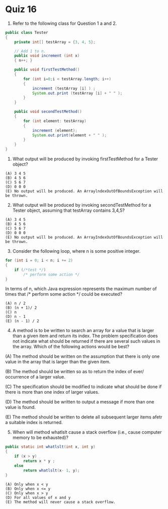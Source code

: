 # Quiz 16

1. Refer to the following class for Question 1 a and 2.

```java
public class Tester 
{
    private int[] testArray = {3, 4, 5};

    // Add 1 to n. 
    public void increment (int x) 
    { n++; }

    public void firstTestMethod()
    {
        for (int i=0;i < testArray.length; i++)
        {
            increment (testArray [i] ) ; 
            System.out.print (testArray [i] + " " );
        }
    }

    public void secondTestMethod()
    {
        for (int element: testArray) 
        {
            increment (element); 
            System.out.print(element + " " );
        }
    } 
}
```
1. What output will be produced by invoking firstTestMethod for a Tester object? 

```
(A) 3 4 5 
(B) 4 5 6 
(C) 5 6 7 
(D) 0 0 0
(E) No output will be produced. An ArraylndexOutOfBoundsException will be thrown.
```

2. What output will be produced by invoking secondTestMethod for a Tester object, assuming that testArray contains 3,4,5? 

```
(A) 3 4 5 
(B) 4 5 6 
(C) 5 6 7 
(D) 0 0 0
(E) No output will be produced. An ArrayIndexOutOfBoundsException will be thrown. 
```

3. Consider the following loop, where n is some positive integer. 

```java
for (int i = 0; i < n; i += 2)
{
    if (/*test */)
        /* perform some action */ 
}
```

In terms of n, which Java expression represents the maximum number of times that /* perform some action */ could be executed? 

```
(A) n / 2
(B) (n + 1)/ 2 
(C) n 
(D) n - 1
(E) (n - 1) / 2  
```

4. A method is to be written to search an array for a value that is larger than a given item and return its index. The problem specification does not indicate what should be returned if there are several such values in the array. Which of the following actions would be best? 

(A) The method should be written on the assumption that there is only one value in the array that is larger than the given item. 

(B) The method should be written so as to return the index of ever/ occurrence of a larger value. 

(C) The specification should be modified to indicate what should be done if there is more than one index of larger values.

(D) The method should be written to output a message if more than one value is found. 

(E) The method should be written to delete all subsequent larger items afetr a suitable index is returned. 

5. When will method whatlslt cause a stack overflow (i.e., cause computer memory to be exhausted)? 

```java
public static int whatlslt(int x, int y)
{
    if (x > y) 
        return x * y ;
    else 
        return whatlslt(x- 1, y);  
}
```

```
(A) Only when x < y
(B) Only when x <= y
(C) Only when x > y 
(D) For all values of x and y 
(E) The method will never cause a stack overflow.  
```
